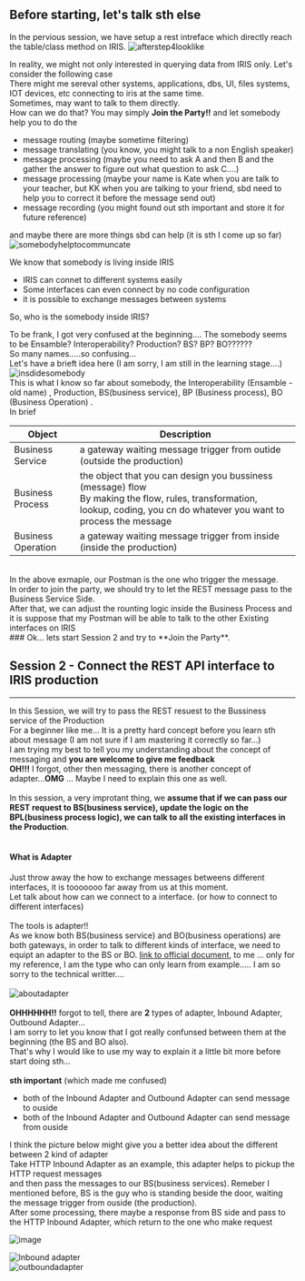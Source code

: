 ## Before starting, let's talk sth else

In the pervious session, we have setup a rest intreface which directly reach the table/class method on IRIS.
![afterstep4looklike](https://user-images.githubusercontent.com/107917928/179402368-a5ca06df-cdea-4e7e-a851-d7e8192b74c5.png)<br>

In reality, we might not only interested in querying data from IRIS only. Let's consider the following case<br>
There might me sereval other systems, applications, dbs, UI, files systems, IOT devices, etc connecting to iris at the same time.<br>
Sometimes, may want to talk to them directly.<br>
How can we do that? You may simply **Join the Party!!** and let somebody help you to do the<br>
- message routing (maybe sometime filtering)
- message translating (you know, you might talk to a non English speaker)
- message processing (maybe you need to ask A and then B and the gather the answer to figure out what question to ask C....)
- message processing (maybe your name is Kate when you are talk to your teacher, but KK when you are talking to your friend, sbd need to help you to correct it before the message send out)
- message recording (you might found out sth important and store it for future reference)

and maybe there are more things sbd can help (it is sth I come up so far)<br>
![somebodyhelptocommuncate](https://user-images.githubusercontent.com/107917928/179439916-3808cb3f-97c5-4b68-8fea-994cbf84b9f5.png)


We know that somebody is living inside IRIS<br>
- IRIS can connet to different systems easily
- Some interfaces can even connect by no code configuration
- it is possible to exchange messages between systems

So, who is the somebody inside IRIS?<br>

To be frank, I got very confused at the beginning.... The somebody seems to be Ensamble? Interoperability? Production? BS? BP? BO??????<br>
So many names.....so confusing...<br>
Let's have a brieft idea here (I am sorry, I am still in the learning stage....)<br>
![insdidesomebody](https://user-images.githubusercontent.com/107917928/179446937-65075078-f2ae-41aa-a953-07b33d563f96.png)<br>
This is what I know so far about somebody, the Interoperability (Ensamble - old name) , Production, BS(business service), BP (Business process), BO (Business Operation) .<br>
In brief <br>

|Object |Description |
|--|--|
|Business Service|a gateway waiting message trigger from outide (outside the production)|
|Business Process|the object that you can design you bussiness (message) flow<br> By making the flow, rules, transformation, lookup, coding, you cn do whatever you want to process the message|
|Business Operation|a gateway waiting message trigger from inside (inside the production)|

<br>
In the above exmaple, our Postman is the one who trigger the message. <br> 
In order to join the party, we should try to let the REST message pass to the Business Service Side.<br>
After that, we can adjust the rounting logic inside the Business Process and it is suppose that my Postman will be able to talk to the other Existing interfaces on IRIS <br>
### Ok... lets start Session 2 and try to **Join the Party**.

## Session 2 - Connect the REST API interface to IRIS production
-------
In this Session, we will try to pass the REST resuest to the Bussiness service of the Production<br>
For a beginner like me... It is a pretty hard concept before you learn sth about message (I am not sure if I am mastering it correctly so far...) <br>
I am trying my best to tell you my understanding about the concept of messaging and **you are welcome to give me feedback**<br>
**OH!!!** I forgot, other then messaging, there is another concept of adapter...**OMG** ... Maybe I need to explain this one as well.<br>
<br>
In this session, a very improtant thing, we **assume that if we can pass our REST request to BS(business service), update the logic on the BPL(business process logic), we can talk to all the existing interfaces in the Production**. <br>
<br>
#### What is Adapter
Just throw away the how to exchange messages betweens different interfaces, it is tooooooo far away from us at this moment.<br>
Let talk about how can we connect to a interface. (or how to connect to different interfaces)<br>
<br>
The tools is adapter!!<br>
As we know both BS(business service) and BO(business operations) are both gateways, in order to talk to different kinds of interface, we need to equipt an adapter to the BS or BO.
[link to official document](https://github.com/ecelg/My-study-about-REST-API-on-IRIS/blob/main/README.md), to me ... only for my reference, I am the type who can only learn from example..... I am so sorry to the technical writter....<br>
<br>
![aboutadapter](https://user-images.githubusercontent.com/107917928/179452445-3b04fb75-01bb-47c1-9217-f3e462f5711c.png)<br>
<br>
**OHHHHHH!!** forgot to tell, there are **2** types of adapter, Inbound Adapter, Outbound Adapter...<br>
I am sorry to let you know that I got really confunsed between them at the beginning (the BS and BO also). <br>
That's why I would like to use my way to explain it a little bit more before start doing sth...<br>
<br>
**sth important** (which made me confused)
- both of the Inbound Adapter and Outbound Adapter can send message to ouside
- both of the Inbound Adapter and Outbound Adapter can send message from ouside

I think the picture below might give you a better idea about the different between 2 kind of adapter<br>
Take HTTP Inbound Adapter as an example, this adapter helps to pickup the HTTP request messages<br>
and then pass the messages to our BS(business services). Remeber I mentioned before, BS is the guy who is standing beside the door, waiting the message trigger from ouside (the production).<br>
After some processing, there maybe a response from BS side and pass to the HTTP Inbound Adapter, which return to the one who make request<br>

![image](https://user-images.githubusercontent.com/107917928/179456446-71edc650-2054-4096-b48d-538181a03793.png)<br>


![Inbound adapter](https://user-images.githubusercontent.com/107917928/179455984-418dbb53-6941-42e6-b34b-f1d534052c0b.png)<br>
![outboundadapter](https://user-images.githubusercontent.com/107917928/179455995-23a49fc8-ff71-4641-8697-80d172d91944.png)<br>

